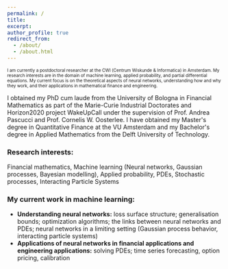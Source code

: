 ```yaml
---
permalink: /
title: 
excerpt:
author_profile: true
redirect_from: 
  - /about/
  - /about.html
---
```

<p style="font-size:10px">
I am currently a postdoctoral researcher at the CWI (Centrum Wiskunde & Informatica) in Amsterdam. My research interests are in the domain of machine learning, applied probability, and partial differential equations. My current focus is on the theoretical aspects of neural networks, understanding how and why they work, and their applications in mathematical finance and engineering. 

I obtained my PhD cum laude from the University of Bologna in Financial Mathematics as part of the Marie-Curie Industrial Doctorates and Horizon2020 project WakeUpCall under the supervision of Prof. Andrea Pascucci and Prof. Cornelis W. Oosterlee. I have obtained my Master's degree in Quantitative Finance at the VU Amsterdam and my Bachelor's degree in Applied Mathematics from the Delft University of Technology. 
</p>

<p style="font-size:10px">
<h3>Research interests:</h3>
Financial mathematics, Machine learning (Neural networks, Gaussian processes, Bayesian modelling), Applied probability, PDEs, Stochastic processes, Interacting Particle Systems
</p>

<p style="font-size:10px">
<h3>My current work in machine learning:</h3>
<ul>
<li><b>Understanding neural networks:</b> loss surface structure; generalisation bounds; optimization algorithms; the links between neural networks and PDEs; neural networks in a limiting setting (Gaussian process behavior, interacting particle systems)</li>

<li><b>Applications of neural networks in financial applications and engineering applications:</b> solving PDEs; time series forecasting, option pricing, calibration </li>
<ul>
</p>
